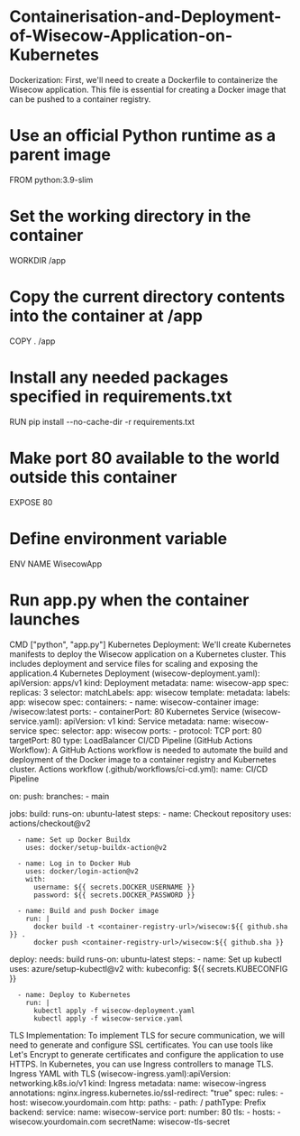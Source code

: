 # Containerisation-and-Deployment-of-Wisecow-Application-on-Kubernetes
Dockerization: First, we'll need to create a Dockerfile to containerize the Wisecow application. This file is essential for creating a Docker image that can be pushed to a container registry.
# Use an official Python runtime as a parent image
FROM python:3.9-slim

# Set the working directory in the container
WORKDIR /app

# Copy the current directory contents into the container at /app
COPY . /app

# Install any needed packages specified in requirements.txt
RUN pip install --no-cache-dir -r requirements.txt

# Make port 80 available to the world outside this container
EXPOSE 80

# Define environment variable
ENV NAME WisecowApp

# Run app.py when the container launches
CMD ["python", "app.py"]
Kubernetes Deployment: We'll create Kubernetes manifests to deploy the Wisecow application on a Kubernetes cluster. This includes deployment and service files for scaling and exposing the application.4
Kubernetes Deployment (wisecow-deployment.yaml):
apiVersion: apps/v1
kind: Deployment
metadata:
  name: wisecow-app
spec:
  replicas: 3
  selector:
    matchLabels:
      app: wisecow
  template:
    metadata:
      labels:
        app: wisecow
    spec:
      containers:
        - name: wisecow-container
          image: <container-registry-url>/wisecow:latest
          ports:
            - containerPort: 80
Kubernetes Service (wisecow-service.yaml):
apiVersion: v1
kind: Service
metadata:
  name: wisecow-service
spec:
  selector:
    app: wisecow
  ports:
    - protocol: TCP
      port: 80
      targetPort: 80
  type: LoadBalancer
CI/CD Pipeline (GitHub Actions Workflow): A GitHub Actions workflow is needed to automate the build and deployment of the Docker image to a container registry and Kubernetes cluster.
Actions workflow (.github/workflows/ci-cd.yml):
name: CI/CD Pipeline

on:
  push:
    branches:
      - main

jobs:
  build:
    runs-on: ubuntu-latest
    steps:
      - name: Checkout repository
        uses: actions/checkout@v2

      - name: Set up Docker Buildx
        uses: docker/setup-buildx-action@v2

      - name: Log in to Docker Hub
        uses: docker/login-action@v2
        with:
          username: ${{ secrets.DOCKER_USERNAME }}
          password: ${{ secrets.DOCKER_PASSWORD }}

      - name: Build and push Docker image
        run: |
          docker build -t <container-registry-url>/wisecow:${{ github.sha }} .
          docker push <container-registry-url>/wisecow:${{ github.sha }}

  deploy:
    needs: build
    runs-on: ubuntu-latest
    steps:
      - name: Set up kubectl
        uses: azure/setup-kubectl@v2
        with:
          kubeconfig: ${{ secrets.KUBECONFIG }}

      - name: Deploy to Kubernetes
        run: |
          kubectl apply -f wisecow-deployment.yaml
          kubectl apply -f wisecow-service.yaml
TLS Implementation: To implement TLS for secure communication, we will need to generate and configure SSL certificates. You can use tools like Let's Encrypt to generate certificates and configure the application to use HTTPS. In Kubernetes, you can use Ingress controllers to manage TLS.
 Ingress YAML with TLS (wisecow-ingress.yaml):apiVersion: networking.k8s.io/v1
kind: Ingress
metadata:
  name: wisecow-ingress
  annotations:
    nginx.ingress.kubernetes.io/ssl-redirect: "true"
spec:
  rules:
    - host: wisecow.yourdomain.com
      http:
        paths:
          - path: /
            pathType: Prefix
            backend:
              service:
                name: wisecow-service
                port:
                  number: 80
  tls:
    - hosts:
        - wisecow.yourdomain.com
      secretName: wisecow-tls-secret
